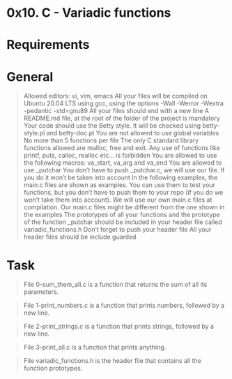 # 0x10. C - Variadic functions

# Requirements

# General

> Allowed editors: vi, vim, emacs
> All your files will be compiled on Ubuntu 20.04 LTS using gcc, using the options -Wall -Werror -Wextra -pedantic -std=gnu89
> All your files should end with a new line
> A README.md file, at the root of the folder of the project is mandatory
> Your code should use the Betty style. It will be checked using betty-style.pl and betty-doc.pl
> You are not allowed to use global variables
> No more than 5 functions per file
> The only C standard library functions allowed are malloc, free and exit. Any use of functions like printf, puts, calloc, realloc etc… is forbidden
> You are allowed to use the following macros: va_start, va_arg and va_end
> You are allowed to use _putchar
> You don’t have to push _putchar.c, we will use our file. If you do it won’t be taken into account
> In the following examples, the main.c files are shown as examples. You can use them to test your functions, but you don’t have to push them to your repo (if you do we won’t take them into account). We will use our own main.c files at compilation. Our main.c files might be different from the one shown in the examples
> The prototypes of all your functions and the prototype of the function _putchar should be included in your header file called variadic_functions.h
> Don’t forget to push your header file
> All your header files should be include guarded

# Task

> File 0-sum_them_all.c is a function that returns the sum of all its parameters.

> File 1-print_numbers.c is a function that prints numbers, followed by a new line.

> File 2-print_strings.c is a function that prints strings, followed by a new line.

> File 3-print_all.c is a function that prints anything.

> File variadic_functions.h is the header file that contains all the function prototypes.
